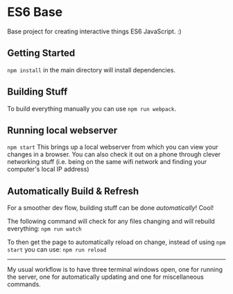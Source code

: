# ES6 Base
Base project for creating interactive things ES6 JavaScript. :)

## Getting Started
`npm install` in the main directory will install dependencies.

## Building Stuff
To build everything manually you can use `npm run webpack`.

## Running local webserver
`npm start`
This brings up a local webserver from which you can view your changes in a browser. You can also check it out on a phone through clever networking stuff (i.e. being on the same wifi network and finding your computer's local IP address)

## Automatically Build & Refresh
For a smoother dev flow, building stuff can be done *automatically*! Cool!

The following command will check for any files changing and will rebuild everything:
`npm run watch`

To then get the page to automatically reload on change, instead of using `npm start` you can use:
`npm run reload`

---

My usual workflow is to have three terminal windows open, one for running the server, one for automatically updating and one for miscellaneous commands.
